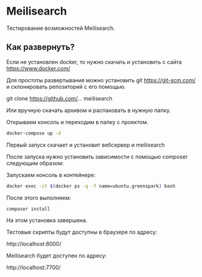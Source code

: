 # Meilisearch

Тестирование возможностей Meilisearch.

## Как развернуть?

Если не установлен docker, то нужно скачать и установить с сайта https://www.docker.com/


Для простоты развертывания можно установить git https://git-scm.com/ и склонировать репозиторий с его помощью.

git clone https://github.com/... meilisearch

Или вручную скачать архивом и распаковать в нужную папку.

Открываем консоль и переходим в папку с проектом.

```bash
docker-compose up -d
```

Первый запуск скачает и установит вебсервер и meilisearch

После запуска нужно установить зависимости с помощью composer следующим образом:

Запускаем консоль в контейнере:

```bash
docker exec -it $(docker ps -q -f name=ubuntu.greenspark) bash
```

После этого выполняем:

```bash
composer install
```

На этом установка завершена.

Тестовые скрипты будут доступны в браузере по адресу:

http://localhost:8000/

Meilisearch будет доступен по адресу:

http://localhost:7700/



